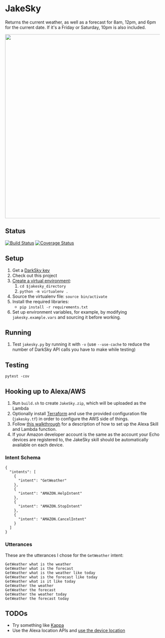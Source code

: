 # JakeSky

Returns the current weather, as well as a forecast for 8am, 12pm, and 6pm for the current date. If it's a Friday or Saturday, 10pm is also included.

[<img src="https://darksky.net/dev/img/attribution/poweredby-oneline.png" width="600"/>](https://darksky.net/poweredby/)

## Status

[![Build Status](https://travis-ci.org/jluszcz/JakeSky.svg?branch=master)](https://travis-ci.org/jluszcz/JakeSky)
[![Coverage Status](https://coveralls.io/repos/github/jluszcz/JakeSky/badge.svg)](https://coveralls.io/github/jluszcz/JakeSky)

## Setup

1. Get a [DarkSky key](https://darksky.net/dev/)
1. Check out this project
1. [Create a virtual environment](http://python-guide-pt-br.readthedocs.io/en/latest/starting/install/osx/):
    1. `cd $jakesky_directory`
    1. `python -m virtualenv .`
1. Source the virtualenv file: `source bin/activate`
1. Install the required libraries:
    * `pip install -r requirements.txt`
1. Set up environment variables, for example, by modifying `jakesky.example.vars` and sourcing it before working.

## Running

1. Test `jakesky.py` by running it with `-v` (use `--use-cache` to reduce the number of DarkSky API calls you have to make while testing)

## Testing

`pytest -cov`

## Hooking up to Alexa/AWS

1. Run `build.sh` to create `JakeSky.zip`, which will be uploaded as the Lambda
1. Optionally install [Terraform](https://www.terraform.io) and use the provided configuration file (`jakesky.tf`) in order to configure the AWS side of things.
1. Follow [this walkthrough](http://moduscreate.com/build-an-alexa-skill-with-python-and-aws-lambda/) for a description of how to set up the Alexa Skill and Lambda function.
1. If your Amazon developer account is the same as the account your Echo devices are registered to, the JakeSky skill should be automatically available on each device.

### Intent Schema

```
{
  "intents": [
    {
      "intent": "GetWeather"
    },
    {
      "intent": "AMAZON.HelpIntent"
    },
    {
      "intent": "AMAZON.StopIntent"
    },
    {
      "intent": "AMAZON.CancelIntent"
    }
  ]
}
```

### Utterances

These are the utterances I chose for the `GetWeather` intent:

```
GetWeather what is the weather
GetWeather what is the forecast
GetWeather what is the weather like today
GetWeather what is the forecast like today
GetWeather what is it like today
GetWeather the weather
GetWeather the forecast
GetWeather the weather today
GetWeather the forecast today
```

## TODOs

- Try something like [Kappa](https://github.com/garnaat/kappa)
- Use the Alexa location APIs and [use the device location](https://geocod.io)
